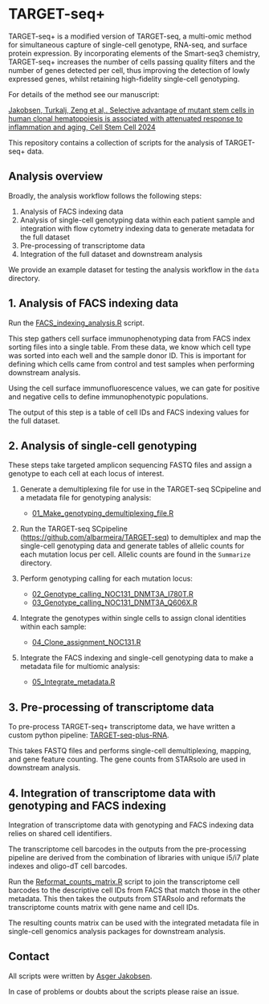 # TARGET-seq+

TARGET-seq+ is a modified version of TARGET-seq, a multi-omic method for simultaneous capture of single-cell genotype, RNA-seq, and surface protein expression. By incorporating elements of the Smart-seq3 chemistry, TARGET-seq+ increases the number of cells passing quality filters and the number of genes detected per cell, thus improving the detection of lowly expressed genes, whilst retaining high-fidelity single-cell genotyping. 

For details of the method see our manuscript:

[Jakobsen, Turkalj, Zeng et al,. Selective advantage of mutant stem cells in human clonal hematopoiesis is associated with attenuated response to inflammation and aging, Cell Stem Cell 2024](https://doi.org/10.1016/j.stem.2024.05.010)

This repository contains a collection of scripts for the analysis of TARGET-seq+ data.

## Analysis overview

Broadly, the analysis workflow follows the following steps:
1.	Analysis of FACS indexing data
2.	Analysis of single-cell genotyping data within each patient sample and integration with flow cytometry indexing data to generate metadata for the full dataset
3.	Pre-processing of transcriptome data
4.	Integration of the full dataset and downstream analysis

We provide an example dataset for testing the analysis workflow in the `data` directory.

## 1. Analysis of FACS indexing data

Run the [FACS_indexing_analysis.R](https://github.com/asgerjakobsen/TARGET-seq-plus/blob/main/code/1_facs_indexing/FACS_indexing_analysis.R) script.

This step gathers cell surface immunophenotyping data from FACS index sorting files into a single table. 
From these data, we know which cell type was sorted into each well and the sample donor ID. This is important for defining which cells came from control and test samples when performing downstream analysis.

Using the cell surface immunofluorescence values, we can gate for positive and negative cells to define immunophenotypic populations.

The output of this step is a table of cell IDs and FACS indexing values for the full dataset.

## 2. Analysis of single-cell genotyping

These steps take targeted amplicon sequencing FASTQ files and assign a genotype to each cell at each locus of interest.

1. Generate a demultiplexing file for use in the TARGET-seq SCpipeline and a metadata file for genotyping analysis:
    - [01_Make_genotyping_demultiplexing_file.R](https://github.com/asgerjakobsen/TARGET-seq-plus/blob/main/code/2_genotyping/01_make_genotyping_demultiplexing_file.R)

2. Run the TARGET-seq SCpipeline (https://github.com/albarmeira/TARGET-seq) to demultiplex and map the single-cell genotyping data and generate tables of allelic counts for each mutation locus per cell. Allelic counts are found in the `Summarize` directory.

3. Perform genotyping calling for each mutation locus: 
    - [02_Genotype_calling_NOC131_DNMT3A_I780T.R](https://github.com/asgerjakobsen/TARGET-seq-plus/blob/main/code/2_genotyping/02_Genotype_calling_NOC131_DNMT3A_I780T.R)
    - [03_Genotype_calling_NOC131_DNMT3A_Q606X.R](https://github.com/asgerjakobsen/TARGET-seq-plus/blob/main/code/2_genotyping/03_Genotype_calling_NOC131_DNMT3A_Q606X.R)

4. Integrate the genotypes within single cells to assign clonal identities within each sample:
    - [04_Clone_assignment_NOC131.R](https://github.com/asgerjakobsen/TARGET-seq-plus/blob/main/code/2_genotyping/04_clone_assignment_NOC131.R)

5. Integrate the FACS indexing and single-cell genotyping data to make a metadata file for multiomic analysis:
    - [05_Integrate_metadata.R](https://github.com/asgerjakobsen/TARGET-seq-plus/blob/main/code/2_genotyping/05_Integrate_metadata.R)

## 3. Pre-processing of transcriptome data

To pre-process TARGET-seq+ transcriptome data, we have written a custom python pipeline: [TARGET-seq-plus-RNA](https://github.com/asgerjakobsen/TARGET-seq-plus-RNA). 

This takes FASTQ files and performs single-cell demultiplexing, mapping, and gene feature counting. The gene counts from STARsolo are used in downstream analysis.

## 4. Integration of transcriptome data with genotyping and FACS indexing

Integration of transcriptome data with genotyping and FACS indexing data relies on shared cell identifiers. 

The transcriptome cell barcodes in the outputs from the pre-processing pipeline are derived from the combination of libraries with unique i5/i7 plate indexes and oligo-dT cell barcodes.

Run the [Reformat_counts_matrix.R](https://github.com/asgerjakobsen/TARGET-seq-plus/blob/main/code/3_rna/Reformat_counts_matrix.R) script to join the transcriptome cell barcodes to the descriptive cell IDs from FACS that match those in the other metadata. This then takes the outputs from STARsolo and reformats the transcriptome counts matrix with gene name and cell IDs. 

The resulting counts matrix can be used with the integrated metadata file in single-cell genomics analysis packages for downstream analysis.

## Contact

All scripts were written by [Asger Jakobsen](https://www.imm.ox.ac.uk/people/asger-jakobsen). 

In case of problems or doubts about the scripts please raise an issue.

